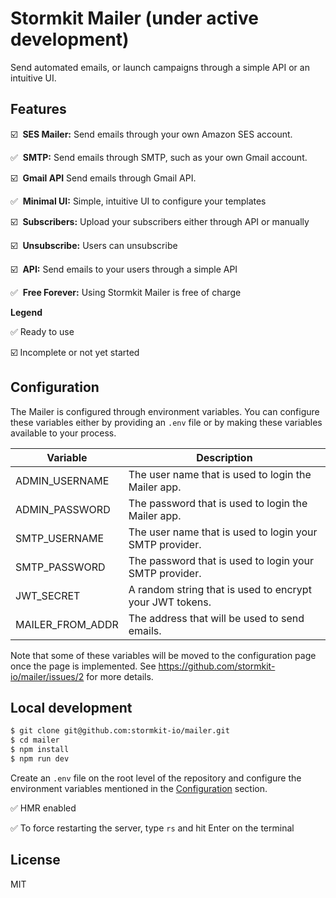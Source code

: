 # Stormkit Mailer (under active development)

Send automated emails, or launch campaigns through a simple API or an intuitive UI.

## Features

☑️ &nbsp;**SES Mailer:** Send emails through your own Amazon SES account.

✅ &nbsp;**SMTP:** Send emails through SMTP, such as your own Gmail account.

☑️ &nbsp;**Gmail API** Send emails through Gmail API.

✅ &nbsp;**Minimal UI:** Simple, intuitive UI to configure your templates

☑️ &nbsp;**Subscribers:** Upload your subscribers either through API or manually

☑️ &nbsp;**Unsubscribe:** Users can unsubscribe

☑️ &nbsp;**API:** Send emails to your users through a simple API

✅ &nbsp;**Free Forever:** Using Stormkit Mailer is free of charge

**Legend**

✅ Ready to use

☑️ Incomplete or not yet started

## Configuration

The Mailer is configured through environment variables. You can configure these
variables either by providing an `.env` file or by making these variables available
to your process.

| Variable | Description | 
| -------- | ----------- |
| ADMIN_USERNAME   | The user name that is used to login the Mailer app. |
| ADMIN_PASSWORD   | The password that is used to login the Mailer app. |
| SMTP_USERNAME    | The user name that is used to login your SMTP provider. | 
| SMTP_PASSWORD    | The password that is used to login your SMTP provider. |
| JWT_SECRET       | A random string that is used to encrypt your JWT tokens. |
| MAILER_FROM_ADDR | The address that will be used to send emails. | 

Note that some of these variables will be moved to the configuration page once the page is implemented. See https://github.com/stormkit-io/mailer/issues/2 for more details.

## Local development

```bash
$ git clone git@github.com:stormkit-io/mailer.git
$ cd mailer
$ npm install
$ npm run dev
```

Create an `.env` file on the root level of the repository and configure the environment variables mentioned in the [Configuration](#configuration) section.

✅ HMR enabled

✅ To force restarting the server, type `rs` and hit Enter on the terminal

## License

MIT
